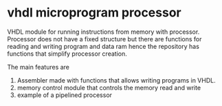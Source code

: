# vhdl microprogram processor
VHDL module for running instructions from memory with processor. Processor does not have a fixed structure but there are functions for reading and writing program and data ram hence the repository has functions that simplify processor creation. 

The main features are
1. Assembler made with functions that allows writing programs in VHDL. 
2. memory control module that controls the memory read and write
3. example of a pipelined processor
